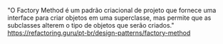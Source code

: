 "O Factory Method é um padrão criacional de projeto que fornece uma interface para criar objetos em uma superclasse, mas permite que as subclasses alterem o tipo de objetos que serão criados."
https://refactoring.guru/pt-br/design-patterns/factory-method
